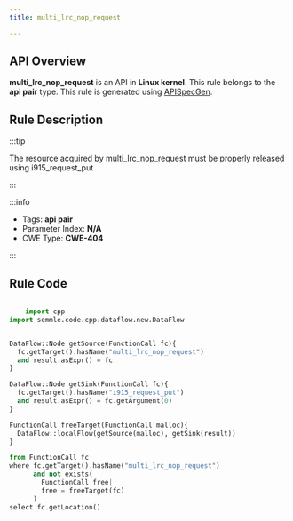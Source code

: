 ```yaml
---
title: multi_lrc_nop_request

---
```



## API Overview
**multi_lrc_nop_request** is an API in **Linux kernel**. This rule belongs to the **api pair** type. This rule is generated using [APISpecGen](../../tools/APISpecGen).
## Rule Description

:::tip

The resource acquired by multi_lrc_nop_request must be properly released using i915_request_put

:::

:::info

- Tags: **api pair**
- Parameter Index: **N/A**
- CWE Type: **CWE-404**

:::

## Rule Code
```python

    import cpp
import semmle.code.cpp.dataflow.new.DataFlow


DataFlow::Node getSource(FunctionCall fc){
  fc.getTarget().hasName("multi_lrc_nop_request")
  and result.asExpr() = fc
}

DataFlow::Node getSink(FunctionCall fc){
  fc.getTarget().hasName("i915_request_put")
  and result.asExpr() = fc.getArgument(0)
}

FunctionCall freeTarget(FunctionCall malloc){
  DataFlow::localFlow(getSource(malloc), getSink(result))
}

from FunctionCall fc
where fc.getTarget().hasName("multi_lrc_nop_request")
      and not exists(
        FunctionCall free| 
        free = freeTarget(fc)
      )
select fc.getLocation()

    
```